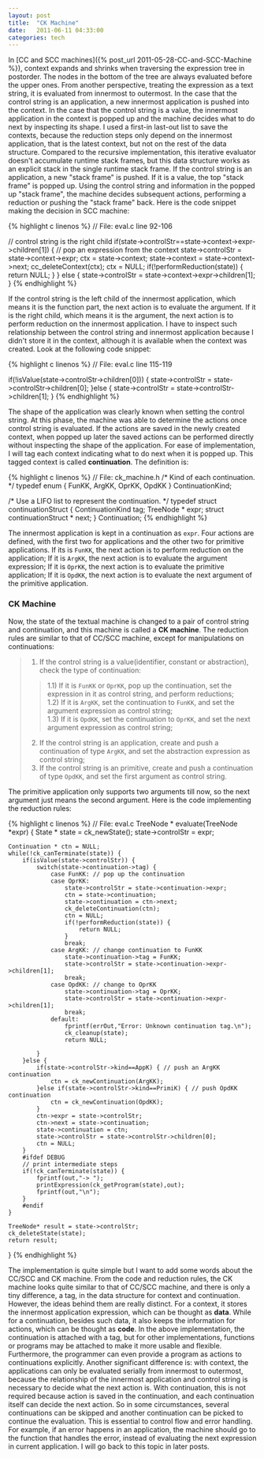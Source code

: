 ```yaml
---
layout: post
title:  "CK Machine"
date:   2011-06-11 04:33:00
categories: tech
---
```


In [CC and SCC machines]({% post_url 2011-05-28-CC-and-SCC-Machine %}), context expands and shrinks when traversing the expression tree in postorder. The nodes in the bottom of the tree are always evaluated before the upper ones. From another perspective, treating the expression as a text string, it is evaluated from innermost to outermost. In the case that the control string is an application, a new innermost application is pushed into the context. In the case that the control string is a value, the innermost application in the context is popped up and the machine decides what to do next by inspecting its shape. I used a first-in last-out list to save the contexts, because the reduction steps only depend on the innermost application, that is the latest context, but not on the rest of the data structure. Compared to the recursive implementation, this iterative evaluator doesn't accumulate runtime stack frames, but this data structure works as an explicit stack in the single runtime stack frame. If the control string is an application, a new "stack frame" is pushed. If it is a value, the top "stack frame" is popped up. Using the control string and information in the popped up "stack frame", the machine decides subsequent actions, performing a reduction or pushing the "stack frame" back. Here is the code snippet making the decision in SCC machine:

{% highlight c linenos %}
// File: eval.c line 92-106 

// control string is the right child
if(state->controlStr==state->context->expr->children[1]) {
    // pop an expression from the context
    state->controlStr = state->context->expr;
    ctx = state->context;
    state->context = state->context->next;
    cc_deleteContext(ctx);
    ctx = NULL;
    if(!performReduction(state)) {
        return NULL;
    }
} else {
    state->controlStr = state->context->expr->children[1];
}
{% endhighlight %}

If the control string is the left child of the innermost application, which means it is the function part, the next action is to evaluate the argument. If it is the right child, which means it is the argument, the next action is to perform reduction on the innermost application. I have to inspect such relationship between the control string and innermost application because I didn't store it in the context, although it is available when the context was created. Look at the following code snippet:

{% highlight c linenos %}
// File: eval.c line 115-119

if(!isValue(state->controlStr->children[0])) {
    state->controlStr = state->controlStr->children[0];
}else {
    state->controlStr = state->controlStr->children[1];
}
{% endhighlight %}

The shape of the application was clearly known when setting the control string. At this phase, the machine was able to determine the actions once control string is evaluated. If the actions are saved in the newly created context, when popped up later the saved actions can be performed directly without inspecting the shape of the application. For ease of implementation, I will tag each context indicating what to do next when it is popped up. This tagged context is called **continuation**. The definition is:

{% highlight c linenos %}
// File: ck_machine.h
/* Kind of each continuation. */
typedef enum {
    FunKK, ArgKK, OprKK, OpdKK
} ContinuationKind;

/* Use a LIFO list to represent the continuation. */
typedef struct continuationStruct {
    ContinuationKind tag;
    TreeNode * expr;
    struct continuationStruct * next;
} Continuation;
{% endhighlight %}

The innermost application is kept in a continuation as `expr`. Four actions are defined, with the first two for applications and the other two for primitive applications. If its is `FunKK`, the next action is to perform reduction on the application; If it is `ArgKK`, the next action is to evaluate the argument expression; If it is `OprKK`, the next action is to evaluate the primitive application; If it is `OpdKK`, the next action is to evaluate the next argument of the primitive application.

### CK Machine

Now, the state of the textual machine is changed to a pair of control string and continuation, and this machine is called a **CK machine**. The reduction rules are similar to that of CC/SCC machine, except for manipulations on continuations:

> 1) If the control string is a value(identifier, constant or abstraction), check the type of continuation:   
>
> > 1\.1) If it is `FunKK` or `OprKK`, pop up the continuation, set the expression in it as control string, and perform reductions;   
> > 1\.2) If it is `ArgKK`, set the continuation to `FunKK`, and set the argument expression as control string;   
> > 1\.3) If it is `OpdKK`, set the continuation to `OprKK`, and set the next argument expression as control string;   
>
> 2) If the control string is an application, create and push a continuation of type `ArgKK`, and set the abstraction expression as control string;   
> 3) If the control string is an primitive, create and push a continuation of type `OpdKK`, and set the first argument as control string.

The primitive application only supports two arguments till now, so the next argument just means the second argument. Here is the code implementing the reduction rules:

{% highlight c linenos %}
// File: eval.c
TreeNode * evaluate(TreeNode *expr) {
    State * state = ck_newState();
    state->controlStr = expr;

    Continuation * ctn = NULL;
    while(!ck_canTerminate(state)) {
        if(isValue(state->controlStr)) {
            switch(state->continuation->tag) {
                case FunKK: // pop up the continuation
                case OprKK:
                    state->controlStr = state->continuation->expr;
                    ctn = state->continuation;
                    state->continuation = ctn->next;
                    ck_deleteContinuation(ctn);
                    ctn = NULL;
                    if(!performReduction(state)) {
                        return NULL;
                    }
                    break;
                case ArgKK: // change continuation to FunKK
                    state->continuation->tag = FunKK;
                    state->controlStr = state->continuation->expr->children[1];
                    break;
                case OpdKK: // change to OprKK
                    state->continuation->tag = OprKK;
                    state->controlStr = state->continuation->expr->children[1];
                    break;
                default:
                    fprintf(errOut,"Error: Unknown continuation tag.\n");
                    ck_cleanup(state);
                    return NULL;

            }
        }else {
            if(state->controlStr->kind==AppK) { // push an ArgKK continuation
                ctn = ck_newContinuation(ArgKK);
            }else if(state->controlStr->kind==PrimiK) { // push OpdKK continuation
                ctn = ck_newContinuation(OpdKK);
            }
            ctn->expr = state->controlStr;
            ctn->next = state->continuation;
            state->continuation = ctn;
            state->controlStr = state->controlStr->children[0];
            ctn = NULL;
        }
        #ifdef DEBUG
        // print intermediate steps
        if(!ck_canTerminate(state)) {
            fprintf(out,"-> ");
            printExpression(ck_getProgram(state),out);
            fprintf(out,"\n");
        }
        #endif
    }

    TreeNode* result = state->controlStr;
    ck_deleteState(state);
    return result;
}
{% endhighlight %}

The implementation is quite simple but I want to add some words about the CC/SCC and CK machine. From the code and reduction rules, the CK machine looks quite similar to that of CC/SCC machine, and there is only a tiny difference, a tag, in the data structure for context and continuation. However, the ideas behind them are really distinct. For a context, it stores the innermost application expression, which can be thought as **data**. While for a continuation, besides such data, it also keeps the information for actions, which can be thought as **code**. In the above implementation, the continuation is attached with a tag, but for other implementations, functions or programs may be attached to make it more usable and flexible. Furthermore, the programmer can even provide a program as actions to continuations explicitly. Another significant difference is: with context, the applications can only be evaluated serially from innermost to outermost, because the relationship of the innermost application and control string is necessary to decide what the next action is. With continuation, this is not required because action is saved in the continuation, and each continuation itself can decide the next action. So in some circumstances, several continuations can be skipped and another continuation can be picked to continue the evaluation. This is essential to control flow and error handling. For example, if an error happens in an application, the machine should go to the function that handles the error, instead of evaluating the next expression in current application. I will go back to this topic in later posts.
